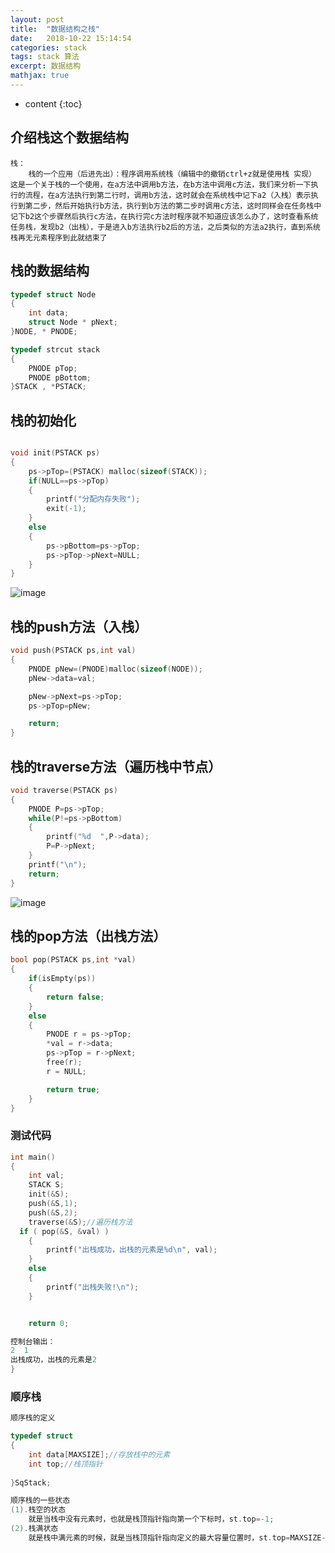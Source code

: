 ```yaml
---
layout: post
title:  "数据结构之栈"
date:   2018-10-22 15:14:54
categories: stack
tags: stack 算法
excerpt: 数据结构
mathjax: true
---
```



* content
{:toc}

## 介绍栈这个数据结构
```
栈：
    栈的一个应用（后进先出）：程序调用系统栈（编辑中的撤销ctrl+z就是使用栈 实现）
这是一个关于栈的一个使用，在a方法中调用b方法，在b方法中调用c方法，我们来分析一下执行的流程，在a方法执行到第二行时，调用b方法，这时就会在系统栈中记下a2（入栈）表示执行到第二步，然后开始执行b方法，执行到b方法的第二步时调用c方法，这时同样会在任务栈中记下b2这个步骤然后执行c方法，在执行完c方法时程序就不知道应该怎么办了，这时查看系统任务栈，发现b2（出栈），于是进入b方法执行b2后的方法，之后类似的方法a2执行，直到系统栈再无元素程序到此就结束了

```

## 栈的数据结构
```c
typedef struct Node
{
    int data;
    struct Node * pNext;
}NODE, * PNODE;

typedef strcut stack
{
    PNODE pTop;
    PNODE pBottom;
}STACK , *PSTACK;

```

## 栈的初始化

``` c

void init(PSTACK ps)
{
    ps->pTop=(PSTACK) malloc(sizeof(STACK));
    if(NULL==ps->pTop)
    {
        printf("分配内存失败");
        exit(-1);
    }
    else
    {
        ps->pBottom=ps->pTop;
        ps->pTop->pNext=NULL;
    }
}
```
![image](http://phcabd9ew.bkt.clouddn.com/stack_init.png)

## 栈的push方法（入栈）
```c
void push(PSTACK ps,int val)
{
    PNODE pNew=(PNODE)malloc(sizeof(NODE));
    pNew->data=val;

    pNew->pNext=ps->pTop;
    ps->pTop=pNew;

    return;
}
```

## 栈的traverse方法（遍历栈中节点）
```c
void traverse(PSTACK ps)
{
    PNODE P=ps->pTop;
    while(P!=ps->pBottom)
    {
        printf("%d  ",P->data);
        P=P->pNext;
    }
    printf("\n");
    return;
}

```
![image](http://phcabd9ew.bkt.clouddn.com/stack_push_traverse.png)

## 栈的pop方法（出栈方法）
```c
bool pop(PSTACK ps,int *val)
{
    if(isEmpty(ps))
    {
        return false;
    }
    else
    {
        PNODE r = ps->pTop;
		*val = r->data;
		ps->pTop = r->pNext;
		free(r);
		r = NULL;

		return true;
    }
}

```

### 测试代码
```c
int main()
{
    int val;
    STACK S;
    init(&S);
    push(&S,1);
    push(&S,2);
    traverse(&S);//遍历栈方法
  if ( pop(&S, &val) )
    {
        printf("出栈成功，出栈的元素是%d\n", val);
    }
    else
    {
        printf("出栈失败!\n");
    }


    return 0;

控制台输出：
2  1
出栈成功，出栈的元素是2    
}
```

### 顺序栈
```c
顺序栈的定义

typedef struct 
{
    int data[MAXSIZE];//存放栈中的元素
    int top;//栈顶指针
    
}SqStack;

顺序栈的一些状态
(1).栈空的状态
    就是当栈中没有元素时，也就是栈顶指针指向第一个下标时，st.top=-1;
(2).栈满状态
    就是栈中满元素的时候，就是当栈顶指针指向定义的最大容量位置时，st.top=MAXSIZE-1;
```